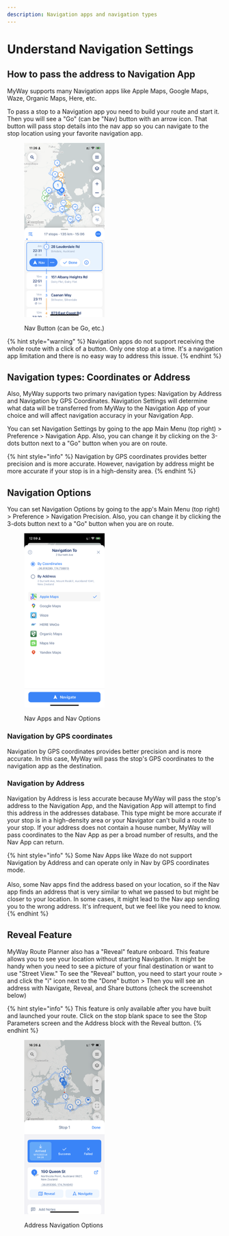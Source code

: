 ```yaml
---
description: Navigation apps and navigation types
---
```


# Understand Navigation Settings

## How to pass the address to Navigation App

MyWay supports many Navigation apps like Apple Maps, Google Maps, Waze, Organic Maps, Here, etc.

To pass a stop to a Navigation app you need to build your route and start it. Then you will see a "Go" (can be "Nav) button with an arrow icon. That button will pass stop details into the nav app so you can navigate to the stop location using your favorite navigation app.

<figure><img src="../.gitbook/assets/1-3F78D9B7-8816-41AE-B59B-0442BD57C441 (1).PNG" alt="" width="188"><figcaption><p>Nav Button (can be Go, etc.)</p></figcaption></figure>

{% hint style="warning" %}
Navigation apps do not support receiving the whole route with a click of a button. Only one stop at a time. It's a navigation app limitation and there is no easy way to address this issue.
{% endhint %}

## Navigation types: Coordinates or Address

Also, MyWay supports two primary navigation types: Navigation by Address and Navigation by GPS Coordinates. Navigation Settings will determine what data will be transferred from MyWay to the Navigation App of your choice and will affect navigation accuracy in your Navigation App.

You can set Navigation Settings by going to the app Main Menu (top right) > Preference > Navigation App. Also, you can change it by clicking on the 3-dots button next to a "Go" button when you are on route.&#x20;

{% hint style="info" %}
Navigation by GPS coordinates provides better precision and is more accurate. However, navigation by address might be more accurate if your stop is in a high-density area.
{% endhint %}

## Navigation Options

You can set Navigation Options by going to the app's Main Menu (top right) > Preference > Navigation Precision. Also, you can change it by clicking the 3-dots button next to a "Go" button when you are on route.&#x20;

<figure><img src="../.gitbook/assets/E7217D3B-79BC-4F25-831C-7359EBDD8C44.PNG" alt="" width="188"><figcaption><p>Nav Apps and Nav Options</p></figcaption></figure>

### **Navigation by GPS coordinates**&#x20;

Navigation by GPS coordinates provides better precision and is more accurate. In this case, MyWay will pass the stop's GPS coordinates to the navigation app as the destination.

### **Navigation by Address**

Navigation by Address is less accurate because MyWay will pass the stop's address to the Navigation App, and the Navigation App will attempt to find this address in the addresses database. This type might be more accurate if your stop is in a high-density area or your Navigator can't build a route to your stop. If your address does not contain a house number, MyWay will pass coordinates to the Nav App as per a broad number of results, and the Nav App can return.

{% hint style="info" %}
Some Nav Apps like Waze do not support Navigation by Address and can operate only in Nav by GPS coordinates mode. \
\
Also, some Nav apps find the address based on your location, so if the Nav app finds an address that is very similar to what we passed to but might be closer to your location. In some cases, it might lead to the Nav app sending you to the wrong address. It's infrequent, but we feel like you need to know.
{% endhint %}

## Reveal Feature

MyWay Route Planner also has a "Reveal" feature onboard. This feature allows you to see your location without starting Navigation. It might be handy when you need to see a picture of your final destination or want to use "Street View." To see the "Reveal" button, you need to start your route > and click the "i" icon next to the "Done" button > Then you will see an address with Navigate, Reveal, and Share buttons (check the screenshot below)

{% hint style="info" %}
This feature is only available after you have built and launched your route. Click on the stop blank space to see the Stop Parameters screen and the Address block with the Reveal button.
{% endhint %}

<figure><img src="../.gitbook/assets/B9F39B6F-9BE4-4A5A-9CEC-6F73354A9868.PNG" alt="" width="188"><figcaption><p>Address Navigation Options</p></figcaption></figure>
